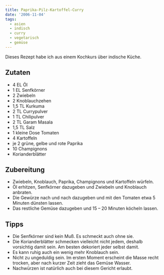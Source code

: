 ```yaml
---
title: Paprika-Pilz-Kartoffel-Curry
date: '2006-11-04'
tags:
  - asien
  - indisch
  - curry
  - vegetarisch
  - gemüse
---
```



Dieses Rezept habe ich aus einem Kochkurs über indische Küche.

## Zutaten

- 4 EL Öl
- 1 EL Senfkörner
- 2 Zwiebeln
- 2 Knoblauchzehen
- 1,5 TL Kurkuma
- 2 TL Currypulver
- 1 TL Chilipulver
- 2 TL Garam Masala
- 1,5 TL Salz
- 1 kleine Dose Tomaten
- 4 Kartoffeln
- je 2 grüne, gelbe und rote Paprika
- 10 Champignons
- Korianderblätter

## Zubereitung

- Zwiebeln, Knoblauch, Paprika, Champignons und Kartoffeln würfeln.
- Öl erhitzen, Senfkörner dazugeben und Zwiebeln und Knoblauch anbraten.
- Die Gewürze nach und nach dazugeben und mit den Tomaten etwa 5 Minuten dünsten lassen.
- Das restliche Gemüse dazugeben und 15 – 20 Minuten köcheln lassen.

## Tipps

- Die Senfkörner sind kein Muß. Es schmeckt auch ohne sie.
- Die Korianderblätter schmecken vielleicht nicht jedem, deshalb vorsichtig damit sein. Am besten dekoriert jeder selbst damit.
- Es kann ruhig auch ein wenig mehr Knoblauch sein.
- Nicht zu ungeduldig sein. Im ersten Moment erscheint die Masse recht trocken, aber nach kurzer Zeit zieht das Gemüse Wasser.
- Nachwürzen ist natürlich auch bei diesem Gericht erlaubt.

